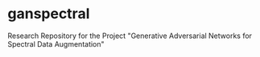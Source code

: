 # ganspectral
Research Repository for the Project "Generative Adversarial Networks for Spectral Data Augmentation"

